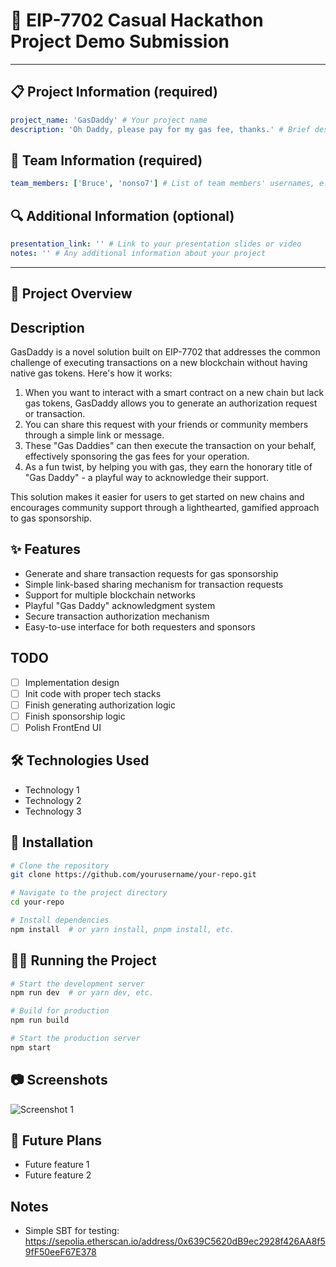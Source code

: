 # 🚀 EIP-7702 Casual Hackathon Project Demo Submission

<!--
Please fill out the information below. This information will be automatically processed.
Do not remove the --- markers or change the field names.
-->

---

## 📋 Project Information (required)

```yaml
project_name: 'GasDaddy' # Your project name
description: 'Oh Daddy, please pay for my gas fee, thanks.' # Brief description of your project
```

## 👥 Team Information (required)

```yaml
team_members: ['Bruce', 'nonso7'] # List of team members' usernames, e.g. ["alice", "bob"]
```

## 🔍 Additional Information (optional)

```yaml
presentation_link: '' # Link to your presentation slides or video
notes: '' # Any additional information about your project
```

---

<!-- Do not edit below this line. This section will be automatically generated when your demo submission is processed. -->

## 📖 Project Overview

<!-- Provide a more detailed description of your project here -->

## Description

GasDaddy is a novel solution built on EIP-7702 that addresses the common challenge of executing transactions on a new blockchain without having native gas tokens. Here's how it works:

1. When you want to interact with a smart contract on a new chain but lack gas tokens, GasDaddy allows you to generate an authorization request or transaction.
2. You can share this request with your friends or community members through a simple link or message.
3. These "Gas Daddies" can then execute the transaction on your behalf, effectively sponsoring the gas fees for your operation.
4. As a fun twist, by helping you with gas, they earn the honorary title of "Gas Daddy" - a playful way to acknowledge their support.

This solution makes it easier for users to get started on new chains and encourages community support through a lighthearted, gamified approach to gas sponsorship.

## ✨ Features

- Generate and share transaction requests for gas sponsorship
- Simple link-based sharing mechanism for transaction requests
- Support for multiple blockchain networks
- Playful "Gas Daddy" acknowledgment system
- Secure transaction authorization mechanism
- Easy-to-use interface for both requesters and sponsors

## TODO

- [ ] Implementation design
- [ ] Init code with proper tech stacks
- [ ] Finish generating authorization logic
- [ ] Finish sponsorship logic
- [ ] Polish FrontEnd UI

## 🛠️ Technologies Used

- Technology 1
- Technology 2
- Technology 3

## 🚀 Installation

```bash
# Clone the repository
git clone https://github.com/yourusername/your-repo.git

# Navigate to the project directory
cd your-repo

# Install dependencies
npm install  # or yarn install, pnpm install, etc.
```

## 🏃‍♂️ Running the Project

```bash
# Start the development server
npm run dev  # or yarn dev, etc.

# Build for production
npm run build

# Start the production server
npm start
```

## 📷 Screenshots

<!-- Add screenshots of your project here -->

![Screenshot 1](path/to/screenshot1.png)

## 🔮 Future Plans

- Future feature 1
- Future feature 2

## Notes

- Simple SBT for testing: https://sepolia.etherscan.io/address/0x639C5620dB9ec2928f426AA8f59fF50eeF67E378

<!-- Specify your project license -->
